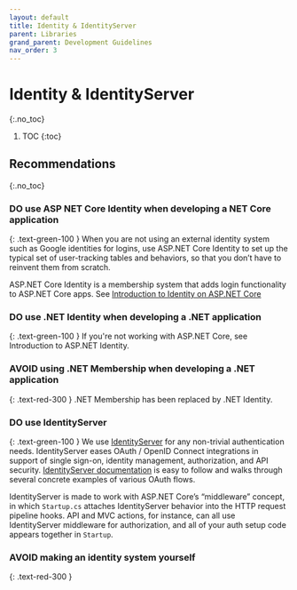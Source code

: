 ```yaml
---
layout: default
title: Identity & IdentityServer
parent: Libraries
grand_parent: Development Guidelines
nav_order: 3
---
```


# Identity & IdentityServer
{:.no_toc}

1. TOC
{:toc}

## Recommendations
{:.no_toc}

### **DO** use ASP NET Core Identity when developing a NET Core application
{: .text-green-100 }
When you are not using an external identity system such as Google identities for logins, use ASP.NET Core Identity to set up the typical set of user-tracking tables and behaviors, so that you don’t have to reinvent them from scratch.

ASP.NET Core Identity is a membership system that adds login functionality to ASP.NET Core apps. See [Introduction to Identity on ASP.NET Core](https://docs.microsoft.com/en-us/aspnet/core/security/authentication/identity?view=aspnetcore-2.2&tabs=visual-studio)

### **DO** use .NET Identity when developing a .NET application
{: .text-green-100 }
If you're not working with ASP.NET Core, see Introduction to ASP.NET Identity.

### **AVOID** using .NET Membership when developing a .NET application
{: .text-red-300 }
.NET Membership has been replaced by .NET Identity.

### **DO** use IdentityServer
{: .text-green-100 }
We use [IdentityServer](https://identityserver.io/) for any non-trivial authentication needs. IdentityServer eases OAuth / OpenID Connect integrations in support of single sign-on, identity management, authorization, and API security. [IdentityServer documentation](https://identityserver4.readthedocs.io/en/latest/) is easy to follow and walks through several concrete examples of various OAuth flows.

IdentityServer is made to work with ASP.NET Core’s “middleware” concept, in which `Startup.cs` attaches IdentityServer behavior into the HTTP request pipeline hooks. API and MVC actions, for instance, can all use IdentityServer middleware for authorization, and all of your auth setup code appears together in `Startup`.

### **AVOID** making an identity system yourself
{: .text-red-300 }

